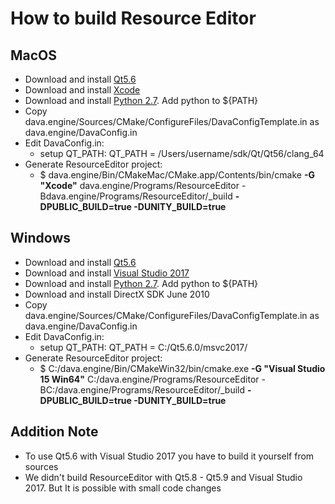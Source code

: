 # How to build Resource Editor


## MacOS

* Download and install [Qt5.6](https://download.qt.io/archive/qt/5.6/5.6.0/)
* Download and install [Xcode](https://developer.apple.com/xcode/)
* Download and install [Python 2.7](https://www.python.org/downloads/). Add python to ${PATH}
* Copy dava.engine/Sources/CMake/ConfigureFiles/DavaConfigTemplate.in as dava.engine/DavaConfig.in
* Edit DavaConfig.in:
    * setup QT\_PATH: QT\_PATH = /Users/username/sdk/Qt/Qt56/clang_64
* Generate ResourceEditor project:
    * $ dava.engine/Bin/CMakeMac/CMake.app/Contents/bin/cmake **-G "Xcode"** dava.engine/Programs/ResourceEditor -Bdava.engine/Programs/ResourceEditor/\_build **-DPUBLIC\_BUILD=true -DUNITY\_BUILD=true** 
 
 
## Windows
* Download and install [Qt5.6](https://download.qt.io/archive/qt/) 
* Download and install [Visual Studio 2017](https://www.visualstudio.com/downloads/)
* Download and install [Python 2.7](https://www.python.org/downloads/). Add python to ${PATH}
* Download and install DirectX SDK June 2010
* Copy dava.engine/Sources/CMake/ConfigureFiles/DavaConfigTemplate.in as dava.engine/DavaConfig.in
* Edit DavaConfig.in:
    * setup QT\_PATH: QT\_PATH = C:/Qt5.6.0/msvc2017/
* Generate ResourceEditor project:
    * $ C:/dava.engine/Bin/CMakeWin32/bin/cmake.exe **-G "Visual Studio 15 Win64"** C:/dava.engine/Programs/ResourceEditor -BC:/dava.engine/Programs/ResourceEditor/\_build **-DPUBLIC\_BUILD=true -DUNITY\_BUILD=true**


## Addition Note

* To use Qt5.6 with Visual Studio 2017 you have to build it yourself from sources
* We didn't build ResourceEditor with Qt5.8 - Qt5.9 and Visual Studio 2017. But It is possible with small code changes